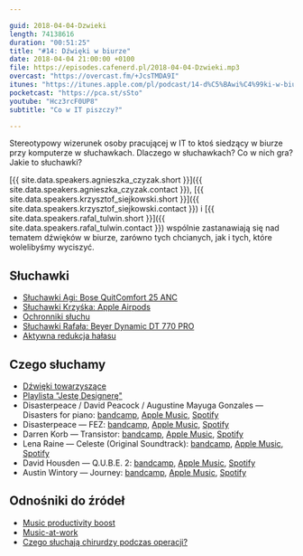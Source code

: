 ```yaml
---

guid: 2018-04-04-Dzwieki
length: 74138616
duration: "00:51:25"
title: "#14: Dźwięki w biurze"
date: 2018-04-04 21:00:00 +0100
file: https://episodes.cafenerd.pl/2018-04-04-Dzwieki.mp3
overcast: "https://overcast.fm/+JcsTMDA9I"
itunes: "https://itunes.apple.com/pl/podcast/14-d%C5%BAwi%C4%99ki-w-biurze/id1254959267?i=1000408177536&l=pl&mt=2"
pocketcast: "https://pca.st/sSto"
youtube: "Hcz3rcF0UP8"
subtitle: "Co w IT piszczy?"

---
```


Stereotypowy wizerunek osoby pracującej w IT to ktoś siedzący w biurze przy komputerze w słuchawkach. Dlaczego w słuchawkach? Co w nich gra? Jakie to słuchawki?

[{{ site.data.speakers.agnieszka_czyzak.short }}]({{ site.data.speakers.agnieszka_czyzak.contact }}), [{{ site.data.speakers.krzysztof_siejkowski.short }}]({{ site.data.speakers.krzysztof_siejkowski.contact }}) i [{{ site.data.speakers.rafal_tulwin.short }}]({{ site.data.speakers.rafal_tulwin.contact }}) wspólnie zastanawiają się nad tematem dźwięków w biurze, zarówno tych chcianych, jak i tych, które wolelibyśmy wyciszyć.

## Słuchawki

* [Słuchawki Agi: Bose QuitComfort 25 ANC](https://www.bose.com/en_us/products/headphones/over_ear_headphones/quietcomfort-25-acoustic-noise-cancelling-headphones-apple-devices.html)
* [Słuchawki Krzyśka: Apple Airpods](https://www.apple.com/pl/airpods/)
* [Ochronniki słuchu](http://solutions.3m.com/wps/portal/3M/en_EU/PPE_SafetySolutions_EU/Safety/Product_Catalogue/~/3M-PELTOR-Optime-II-Earmuffs-31-dB-Hi-Viz-Foldable-H520F-422-GB?N=5023508+3292681201+3294857473&rt=rud)
* [Słuchawki Rafała: Beyer Dynamic DT 770 PRO](https://www.beyerdynamic.de/dt-770-pro-80-ohm.html)
* [Aktywna redukcja hałasu](https://blog.jabra.com/anc-headsets-arent-all-the-same-three-types-of-anc/)

## Czego słuchamy

* [Dźwięki towarzyszące](http://noiz.io)
* [Playlista "Jestę Designerę"](https://open.spotify.com/user/1186164829/playlist/5dCKyo80gAaTBhYkVmtI3U?si=JCC9xLFbS8W0DZAlQX3uEw)
* Disasterpeace / David Peacock / Augustine Mayuga Gonzales — Disasters for piano: [bandcamp](http://music.disasterpeace.com/album/disasters-for-piano), [Apple Music](https://itunes.apple.com/pl/album/disasters-for-piano/1308056874?l=pl), [Spotify](https://open.spotify.com/album/5rcmRqZpkqhHKeMN8ipxle)
* Disasterpeace — FEZ: [bandcamp](http://music.disasterpeace.com/album/fez-ost), [Apple Music](https://itunes.apple.com/pl/album/fez/522182283?l=pl), [Spotify](https://open.spotify.com/album/6O3Dq9yaw0A0JoBpZDivat)
* Darren Korb — Transistor: [bandcamp](https://supergiantgames.bandcamp.com/album/transistor-original-soundtrack), [Apple Music](https://itunes.apple.com/pl/album/transistor-original-soundtrack/879693684?l=pl), [Spotify](https://open.spotify.com/album/3vrhY9tG4lA8Z16LVGqok5)
* Lena Raine — Celeste (Original Soundtrack): [bandcamp](https://radicaldreamland.bandcamp.com/album/celeste-original-soundtrack), [Apple Music](https://itunes.apple.com/pl/album/celeste-original-soundtrack/1347897029?l=pl), [Spotify](https://open.spotify.com/album/5OZHQ7KG8k04IOkF50fACO)
* David Housden — Q.U.B.E. 2: [bandcamp](https://david-housden.bandcamp.com/album/q-u-b-e-2-original-soundtrack), [Apple Music](https://itunes.apple.com/pl/album/q-u-b-e-2-original-soundtrack/1357527639?l=pl), [Spotify](https://open.spotify.com/album/215MiSGLmpXjvFl4QRrrar)
* Austin Wintory — Journey: [bandcamp](https://austinwintory.bandcamp.com/album/journey), [Apple Music](https://itunes.apple.com/pl/album/journey-original-soundtrack-from-the-video-game/511359368?l=pl), [Spotify](https://open.spotify.com/album/0ndOKj9ShVUgDc2UiR8b2M)

## Odnośniki do źródeł

* [Music productivity boost](https://www.totaljobs.com/insidejob/79-employees-can-boost-productivity-listening-music-work/)
* [Music-at-work](https://business.linkedin.com/en-uk/marketing-solutions/blog/posts/B2B-Marketing/2017/Music-at-work-good-or-bad)
* [Czego słuchają chirurdzy podczas operacji?](https://spotify.prowly.com/18767-muzyka-na-sali-operacyjnej-czego-sluchaja-chirurdzy)

